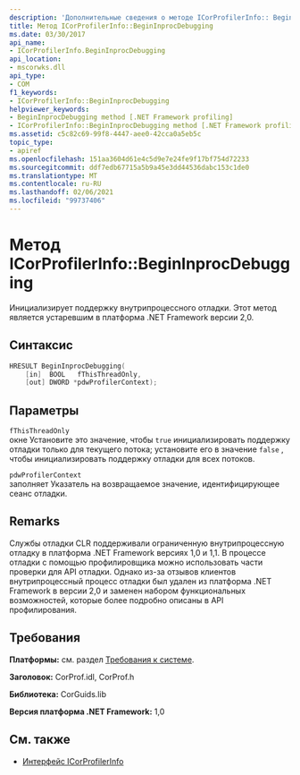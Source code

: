 ```yaml
---
description: 'Дополнительные сведения о методе ICorProfilerInfo:: BeginInprocDebugging'
title: Метод ICorProfilerInfo::BeginInprocDebugging
ms.date: 03/30/2017
api_name:
- ICorProfilerInfo.BeginInprocDebugging
api_location:
- mscorwks.dll
api_type:
- COM
f1_keywords:
- ICorProfilerInfo::BeginInprocDebugging
helpviewer_keywords:
- BeginInprocDebugging method [.NET Framework profiling]
- ICorProfilerInfo::BeginInprocDebugging method [.NET Framework profiling]
ms.assetid: c5c82c69-99f8-4447-aee0-42cca0a5eb5c
topic_type:
- apiref
ms.openlocfilehash: 151aa3604d61e4c5d9e7e24fe9f17bf754d72233
ms.sourcegitcommit: ddf7edb67715a5b9a45e3dd44536dabc153c1de0
ms.translationtype: MT
ms.contentlocale: ru-RU
ms.lasthandoff: 02/06/2021
ms.locfileid: "99737406"
---
```

# <a name="icorprofilerinfobegininprocdebugging-method"></a>Метод ICorProfilerInfo::BeginInprocDebugging

Инициализирует поддержку внутрипроцессного отладки. Этот метод является устаревшим в платформа .NET Framework версии 2,0.  
  
## <a name="syntax"></a>Синтаксис  
  
```cpp  
HRESULT BeginInprocDebugging(  
    [in]  BOOL   fThisThreadOnly,  
    [out] DWORD *pdwProfilerContext);  
```  
  
## <a name="parameters"></a>Параметры  

 `fThisThreadOnly`  
 окне Установите это значение, чтобы `true` инициализировать поддержку отладки только для текущего потока; установите его в значение `false` , чтобы инициализировать поддержку отладки для всех потоков.  
  
 `pdwProfilerContext`  
 заполняет Указатель на возвращаемое значение, идентифицирующее сеанс отладки.  
  
## <a name="remarks"></a>Remarks  

 Службы отладки CLR поддерживали ограниченную внутрипроцессную отладку в платформа .NET Framework версиях 1,0 и 1,1. В процессе отладки с помощью профилировщика можно использовать части проверки для API отладки. Однако из-за отзывов клиентов внутрипроцессный процесс отладки был удален из платформа .NET Framework в версии 2,0 и заменен набором функциональных возможностей, которые более подробно описаны в API профилирования.  
  
## <a name="requirements"></a>Требования  

 **Платформы:** см. раздел [Требования к системе](../../get-started/system-requirements.md).  
  
 **Заголовок:** CorProf.idl, CorProf.h  
  
 **Библиотека:** CorGuids.lib  
  
 **Версия платформа .NET Framework:** 1,0  
  
## <a name="see-also"></a>См. также

- [Интерфейс ICorProfilerInfo](icorprofilerinfo-interface.md)
